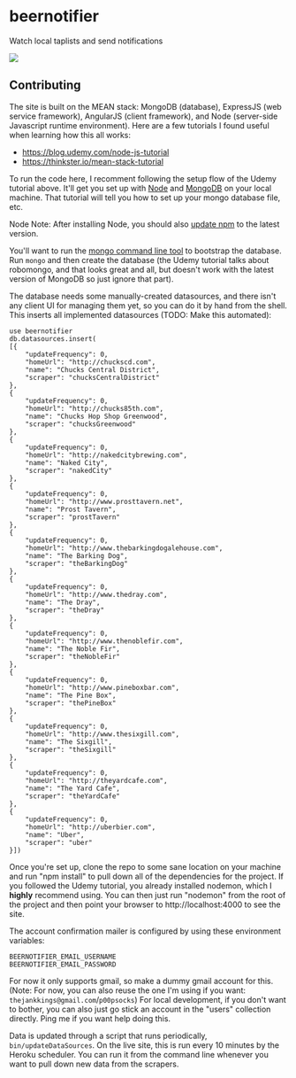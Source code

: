 # beernotifier
Watch local taplists and send notifications

![](https://img.shields.io/shippable/56b6dbab1895ca4474738165.svg)

## Contributing
The site is built on the MEAN stack: MongoDB (database), ExpressJS (web service framework), AngularJS (client framework), and Node (server-side Javascript runtime environment). Here are a few tutorials I found useful when learning how this all works:
* https://blog.udemy.com/node-js-tutorial
* https://thinkster.io/mean-stack-tutorial

To run the code here, I recomment following the setup flow of the Udemy tutorial above. It'll get you set up with [Node](https://nodejs.org/en/download/) and [MongoDB](https://www.mongodb.org/downloads#production) on your local machine. That tutorial will tell you how to set up your mongo database file, etc.

Node Note: After installing Node, you should also [update npm](https://docs.npmjs.com/getting-started/installing-node) to the latest version.

You'll want to run the [mongo command line tool](https://docs.mongodb.org/manual/mongo/) to bootstrap the database. Run `mongo` and then create the database (the Udemy tutorial talks about robomongo, and that looks great and all, but doesn't work with the latest version of MongoDB so just ignore that part).

The database needs some manually-created datasources, and there isn't any client UI for managing them yet, so you can do it by hand from the shell. This inserts all implemented datasources (TODO: Make this automated):
```
use beernotifier
db.datasources.insert(
[{
	"updateFrequency": 0,
	"homeUrl": "http://chuckscd.com",
	"name": "Chucks Central District",
	"scraper": "chucksCentralDistrict"
},
{
	"updateFrequency": 0,
	"homeUrl": "http://chucks85th.com",
	"name": "Chucks Hop Shop Greenwood",
	"scraper": "chucksGreenwood"
},
{
	"updateFrequency": 0,
	"homeUrl": "http://nakedcitybrewing.com",
	"name": "Naked City",
	"scraper": "nakedCity"
},
{
	"updateFrequency": 0,
	"homeUrl": "http://www.prosttavern.net",
	"name": "Prost Tavern",
	"scraper": "prostTavern"
},
{
	"updateFrequency": 0,
	"homeUrl": "http://www.thebarkingdogalehouse.com",
	"name": "The Barking Dog",
	"scraper": "theBarkingDog"
},
{
	"updateFrequency": 0,
	"homeUrl": "http://www.thedray.com",
	"name": "The Dray",
	"scraper": "theDray"
},
{
	"updateFrequency": 0,
	"homeUrl": "http://www.thenoblefir.com",
	"name": "The Noble Fir",
	"scraper": "theNobleFir"
},
{
	"updateFrequency": 0,
	"homeUrl": "http://www.pineboxbar.com",
	"name": "The Pine Box",
	"scraper": "thePineBox"
},
{
	"updateFrequency": 0,
	"homeUrl": "http://www.thesixgill.com",
	"name": "The Sixgill",
	"scraper": "theSixgill"
},
{
	"updateFrequency": 0,
	"homeUrl": "http://theyardcafe.com",
	"name": "The Yard Cafe",
	"scraper": "theYardCafe"
},
{
	"updateFrequency": 0,
	"homeUrl": "http://uberbier.com",
	"name": "Uber",
	"scraper": "uber"
}])
```
Once you're set up, clone the repo to some sane location on your machine and run "npm install" to pull down all of the dependencies for the project. If you followed the Udemy tutorial, you already installed nodemon, which I **highly** recommend using. You can then just run "nodemon" from the root of the project and then point your browser to http://localhost:4000 to see the site.

The account confirmation mailer is configured by using these environment variables:
```
BEERNOTIFIER_EMAIL_USERNAME
BEERNOTIFIER_EMAIL_PASSWORD
```
For now it only supports gmail, so make a dummy gmail account for this. (Note: For now, you can also reuse the one I'm using if you want: `thejankkings@gmail.com`/`p00psocks`) For local development, if you don't want to bother, you can also just go stick an account in the "users" collection directly. Ping me if you want help doing this.

Data is updated through a script that runs periodically, `bin/updateDataSources`. On the live site, this is run every 10 minutes by the Heroku scheduler. You can run it from the command line whenever you want to pull down new data from the scrapers.
